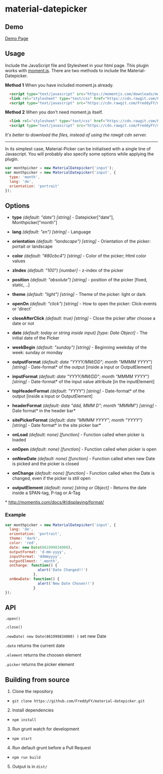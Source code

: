 # material-datepicker

## Demo
[Demo Page](https://freddyfy.github.io/material-datepicker/)

## Usage

Include the JavaScript file and Stylesheet in your html page.
This plugin works with [moment.js](https://momentjs.com/).
There are two methods to include the Material-Datepicker.

**Method 1**
When you have included moment.js already.
```html
  <script type="text/javascript" src="https://momentjs.com/downloads/moment-with-locales.min.js"></script>
  <link rel="stylesheet" type="text/css" href="https://cdn.rawgit.com/FreddyFY/material-datepicker/1.0.9/dist/material-datepicker.css">
  <script type="text/javascript" src="https://cdn.rawgit.com/FreddyFY/material-datepicker/1.0.9/dist/material-datepicker.min.js"></script>
```

**Method 2**
When you don't need moment.js itself.
```html
  <link rel="stylesheet" type="text/css" href="https://cdn.rawgit.com/FreddyFY/material-datepicker/1.0.9/dist/material-datepicker.css">
  <script type="text/javascript" src="https://cdn.rawgit.com/FreddyFY/material-datepicker/1.0.9/dist/material-datepicker-with-moment-js.min.js"></script>
```

*It's better to download the files, instead of using the rawgit cdn server.*

---

In its simplest case, Material-Picker can be initialised with a single line of Javascript.
You will probably also specify some options while applying the plugin.

```js
var monthpicker = new MaterialDatepicker('input');
var monthpicker = new MaterialDatepicker('input', {
  type: 'month',
  lang: 'de',
  orientation: 'portrait'
});
```

## Options

* **type** *(default: "date")* *[string]* - Datepicker["date"], Monthpicker["month"]
* **lang** *(default: "en")* *[string]* - Language
* **orientation** *(default: "landscape")* *[string]* - Orientation of the picker: portait or landscape
* **color** *(default: "#80cbc4")* *[string]* - Color of the picker; Html color values
* **zIndex** *(default: "100")* *[number]* - z-index of the picker 
* **position** *(default: "absolute")* *[string]* - position of the picker [fixed, static, ..] 
* **theme** *(default: "light")* *[string]* - Theme of the picker: light or dark
* **openOn** *(default: "click")* *[string]* - How to open the picker: Click-events or 'direct'
* **closeAfterClick** *(default: true)* *[string]* - Close the picker after choose a date or not

* **date** *(default: today or string inside input)* *[type: Date Object]* - The initial date of the Picker
* **weekBegin** *(default: "sunday")* *[string]* - Beginning weekday of the week: sunday or monday
* **outputFormat** *(default: date "YYYY/MM/DD"; month "MMMM YYYY")* *[string]* - Date-format&#42; of the output [inside a input or OutputElement]
* **inputFormat** *(default: date "YYYY/MM/DD"; month "MMMM YYYY")* *[string]* - Date-format&#42; of the input value attribute [in the inputElement]
* **topHeaderFormat** *(default: "YYYY")* *[string]* - Date-format&#42; of the output [inside a input or OutputElement]
* **headerFormat** *(default: date "ddd, MMM D"; month "MMMM")* *[string]* - Date format&#42; in the header bar&#42;
* **sitePickerFormat** *(default: date "MMMM YYYY"; month "YYYY")* *[string]* - Date format&#42; in the site picker bar&#42;

* **onLoad** *(default: none)* *[function]* - Function called when picker is loaded
* **onOpen** *(default: none)* *[function]* - Function called when picker is open
* **onNewDate** *(default: none)* *[function]* - Function called when new Date is picked and the picker is closed
* **onChange** *(default: none)* *[function]* - Function called when the Date is changed, even if the picker is still open
* **outputElement** *(default: none)* *[string or Object]* - Returns the date inside a SPAN-tag, P-tag or A-Tag


&#42; http://momentjs.com/docs/#/displaying/format/


### Example
```js
var monthpicker = new MaterialDatepicker('input', {
  lang: 'de',
  orientation: 'portrait',
  theme: 'dark',
  color: 'red',
  date: new Date(861999834000),
  outputFormat: 'd-mm-yyyy',
  inputFormat: 'ddmmyyyy',
  outputElment: '.month',
  onChange: function() {
               alert('Date Changed!!')
             },
  onNewDate: function() {
               alert('New Date Chosen!!')
             }
});
```

## API

`.open()`

`.close()`

`.newDate( new Date(861999834000) )` set new Date

`.date` returns the current date

`.element` returns the choosen element

`.picker` returns the picker element


## Building from source

1. Clone the repository
 - `git clone https://github.com/FreddyFY/material-datepicker.git`
2. Install dependencies
 - `npm install`
3. Run grunt watch for development
 - `npm start`
4. Run default grunt before a Pull Request
 - `npm run build`
5. Output is in `dist/`
